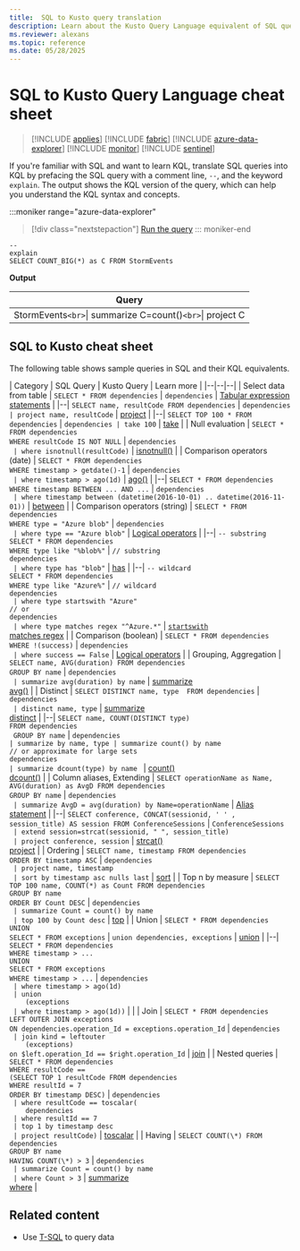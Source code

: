 ```yaml
---
title:  SQL to Kusto query translation
description: Learn about the Kusto Query Language equivalent of SQL queries.
ms.reviewer: alexans
ms.topic: reference
ms.date: 05/28/2025
---
```

# SQL to Kusto Query Language cheat sheet

> [!INCLUDE [applies](../includes/applies-to-version/applies.md)] [!INCLUDE [fabric](../includes/applies-to-version/fabric.md)] [!INCLUDE [azure-data-explorer](../includes/applies-to-version/azure-data-explorer.md)] [!INCLUDE [monitor](../includes/applies-to-version/monitor.md)] [!INCLUDE [sentinel](../includes/applies-to-version/sentinel.md)]

If you're familiar with SQL and want to learn KQL, translate SQL queries into KQL by prefacing the SQL query with a comment line, `--`, and the keyword `explain`. The output shows the KQL version of the query, which can help you understand the KQL syntax and concepts.

:::moniker range="azure-data-explorer"
> [!div class="nextstepaction"]
> <a href="https://dataexplorer.azure.com/clusters/help/databases/Samples?query=H4sIAAAAAAAAA9PV5XKNCPBx9PRT4Ap29XF1DlFw9g/1C4l38nTX0NJUSCxWcFZwC/L3VQguyS/KdS1LzSspBgDZdzUzNQAAAA==" target="_blank">Run the query</a>
::: moniker-end

```kusto
--
explain
SELECT COUNT_BIG(*) as C FROM StormEvents 
```

**Output**

|Query|
|---|
|StormEvents`<br>`\| summarize C=count()`<br>`\| project C|

## SQL to Kusto cheat sheet

The following table shows sample queries in SQL and their KQL equivalents.

| Category | SQL Query | Kusto Query | Learn more |
|--|--|--|
| Select data from table | `SELECT * FROM dependencies` | `dependencies` | [Tabular expression statements](tabular-expression-statements.md) |
|--| `SELECT name, resultCode FROM dependencies` | `dependencies | project name, resultCode` | [project](project-operator.md) |
|--| `SELECT TOP 100 * FROM dependencies` | `dependencies | take 100` | [take](take-operator.md) |
| Null evaluation | `SELECT * FROM dependencies`<br>`WHERE resultCode IS NOT NULL` | `dependencies`<br>` | where isnotnull(resultCode)` | [isnotnull()](isnotnull-function.md) |
| Comparison operators (date) | `SELECT * FROM dependencies`<br>`WHERE timestamp > getdate()-1` | `dependencies`<br>` | where timestamp > ago(1d)` | [ago()](ago-function.md) |
|--| `SELECT * FROM dependencies`<br>`WHERE timestamp BETWEEN ... AND ...` | `dependencies`<br>` | where timestamp between (datetime(2016-10-01) .. datetime(2016-11-01))` | [between](between-operator.md) |
| Comparison operators (string) | `SELECT * FROM dependencies`<br>`WHERE type = "Azure blob"` | `dependencies`<br>` | where type == "Azure blob"` | [Logical operators](logical-operators.md) |
|--| `-- substring`<br>`SELECT * FROM dependencies`<br>`WHERE type like "%blob%"` | `// substring`<br>`dependencies`<br>` | where type has "blob"` | [has](has-operator.md) |
|--| `-- wildcard`<br>`SELECT * FROM dependencies`<br>`WHERE type like "Azure%"` | `// wildcard`<br>`dependencies`<br>` | where type startswith "Azure"`<br>`// or`<br>`dependencies`<br>` | where type matches regex "^Azure.*"` | [`startswith`](startswith-operator.md)</br>[matches regex](matches-regex-operator.md) |
| Comparison (boolean) | `SELECT * FROM dependencies`<br>`WHERE !(success)` | `dependencies`<br>` | where success == False` | [Logical operators](logical-operators.md) |
| Grouping, Aggregation | `SELECT name, AVG(duration) FROM dependencies`<br>`GROUP BY name` | `dependencies`<br>` | summarize avg(duration) by name` | [summarize](summarize-operator.md)</br>[avg()](avg-aggregation-function.md) |
| Distinct | `SELECT DISTINCT name, type  FROM dependencies` | `dependencies`<br>` | distinct name, type` | [summarize](summarize-operator.md)</br>[distinct](distinct-operator.md) |
|--| `SELECT name, COUNT(DISTINCT type) `<br>` FROM dependencies `<br>` GROUP BY name` | ` dependencies `<br>` | summarize by name, type | summarize count() by name `<br>`// or approximate for large sets `<br>` dependencies `<br>` | summarize dcount(type) by name  ` | [count()](count-aggregation-function.md)</br>[dcount()](dcount-aggregation-function.md) |
| Column aliases, Extending | `SELECT operationName as Name, AVG(duration) as AvgD FROM dependencies`<br>`GROUP BY name` | `dependencies`<br>` | summarize AvgD = avg(duration) by Name=operationName` | [Alias statement](alias-statement.md) |
|--| `SELECT conference, CONCAT(sessionid, ' ' , session_title) AS session FROM ConferenceSessions` | `ConferenceSessions`<br>` | extend session=strcat(sessionid, " ", session_title)`<br>` | project conference, session` | [strcat()](strcat-function.md)</br>[project](project-operator.md) |
| Ordering | `SELECT name, timestamp FROM dependencies`<br>`ORDER BY timestamp ASC` | `dependencies`<br>` | project name, timestamp`<br>` | sort by timestamp asc nulls last` | [sort](sort-operator.md) |
| Top n by measure | `SELECT TOP 100 name, COUNT(*) as Count FROM dependencies`<br>`GROUP BY name`<br>`ORDER BY Count DESC` | `dependencies`<br>` | summarize Count = count() by name`<br>` | top 100 by Count desc` | [top](top-operator.md) |
| Union | `SELECT * FROM dependencies`<br>`UNION`<br>`SELECT * FROM exceptions` | `union dependencies, exceptions` | [union](union-operator.md) |
|--| `SELECT * FROM dependencies`<br>`WHERE timestamp > ...`<br>`UNION`<br>`SELECT * FROM exceptions`<br>`WHERE timestamp > ...` | `dependencies`<br>` | where timestamp > ago(1d)`<br>` | union`<br>`    (exceptions`<br>` | where timestamp > ago(1d))` |  |
| Join | `SELECT * FROM dependencies `<br>`LEFT OUTER JOIN exceptions`<br>`ON dependencies.operation_Id = exceptions.operation_Id` | `dependencies`<br>` | join kind = leftouter`<br>`    (exceptions)`<br>`on $left.operation_Id == $right.operation_Id` | [join](join-operator.md) |
| Nested queries | `SELECT * FROM dependencies`<br>`WHERE resultCode == `<br>`(SELECT TOP 1 resultCode FROM dependencies`<br>`WHERE resultId = 7`<br>`ORDER BY timestamp DESC)` | `dependencies`<br>` | where resultCode == toscalar(`<br>`    dependencies`<br>` | where resultId == 7`<br>` | top 1 by timestamp desc`<br>` | project resultCode)` | [toscalar](toscalar-function.md) |
| Having | `SELECT COUNT(\*) FROM dependencies`<br>`GROUP BY name`<br>`HAVING COUNT(\*) > 3` | `dependencies`<br>` | summarize Count = count() by name`<br>` | where Count > 3` | [summarize](summarize-operator.md)</br>[where](where-operator.md) |

## Related content

* Use [T-SQL](/azure/data-explorer/t-sql) to query data
